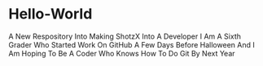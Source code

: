 # Hello-World
A New Respository Into Making ShotzX Into A Developer
I Am A Sixth Grader Who Started Work On GitHub A Few Days Before Halloween And I Am Hoping To Be A Coder Who Knows How To Do Git By Next Year
